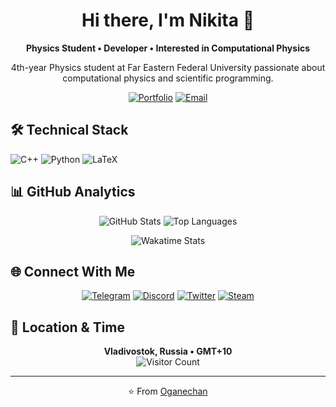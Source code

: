 <div align="center">

# Hi there, I'm Nikita 👋

**Physics Student • Developer • Interested in Computational Physics**

4th-year Physics student at Far Eastern Federal University passionate about computational physics and scientific programming.

[![Portfolio](https://img.shields.io/badge/🌐-Portfolio-8B5CF6?style=for-the-badge)](https://github.com/Oganechan)
[![Email](https://img.shields.io/badge/📧-Contact-10B981?style=for-the-badge)](mailto:your-email@example.com)

</div>

## 🛠️ Technical Stack

![C++](https://img.shields.io/badge/C++-00599C?style=for-the-badge&logo=c%2B%2B&logoColor=white)
![Python](https://img.shields.io/badge/Python-3776AB?style=for-the-badge&logo=python&logoColor=white)
![LaTeX](https://img.shields.io/badge/LaTeX-008080?style=for-the-badge&logo=latex&logoColor=white)

## 📊 GitHub Analytics

<div align="center">

![GitHub Stats](https://github-readme-stats.vercel.app/api?username=Oganechan&show_icons=true&theme=radical&hide_border=true&bg_color=00000000)
![Top Languages](https://github-readme-stats.vercel.app/api/top-langs/?username=Oganechan&layout=compact&theme=radical&hide_border=true&bg_color=00000000)

![Wakatime Stats](https://github-readme-stats.vercel.app/api/wakatime?username=Oganechan&theme=dark&layout=compact&custom_title=Weekly%20Development%20Activity&langs_count=8&hide_border=true&range=last_7_days)

</div>

## 🌐 Connect With Me

<div align="center">

[![Telegram](https://img.shields.io/badge/Telegram-@oganechan-26A5E4?style=flat-square&logo=telegram)](https://t.me/oganechan)
[![Discord](https://img.shields.io/badge/Discord-oganechan-5865F2?style=flat-square&logo=discord)](https://discordapp.com/users/424810988370395136)
[![Twitter](https://img.shields.io/badge/Twitter-@GeekKidOs1-1DA1F2?style=flat-square&logo=twitter)](https://twitter.com/GeekKidOs1)
[![Steam](https://img.shields.io/badge/Steam-Oganechan-000000?style=flat-square&logo=steam)](https://steamcommunity.com/profiles/76561198357139489)

</div>

## 📍 Location & Time

<div align="center">

**Vladivostok, Russia • GMT+10**  
![Visitor Count](https://komarev.com/ghpvc/?username=Oganechan&color=blueviolet&style=flat-square)

</div>

---

<div align="center">

⭐️ From [Oganechan](https://github.com/Oganechan)

</div>
